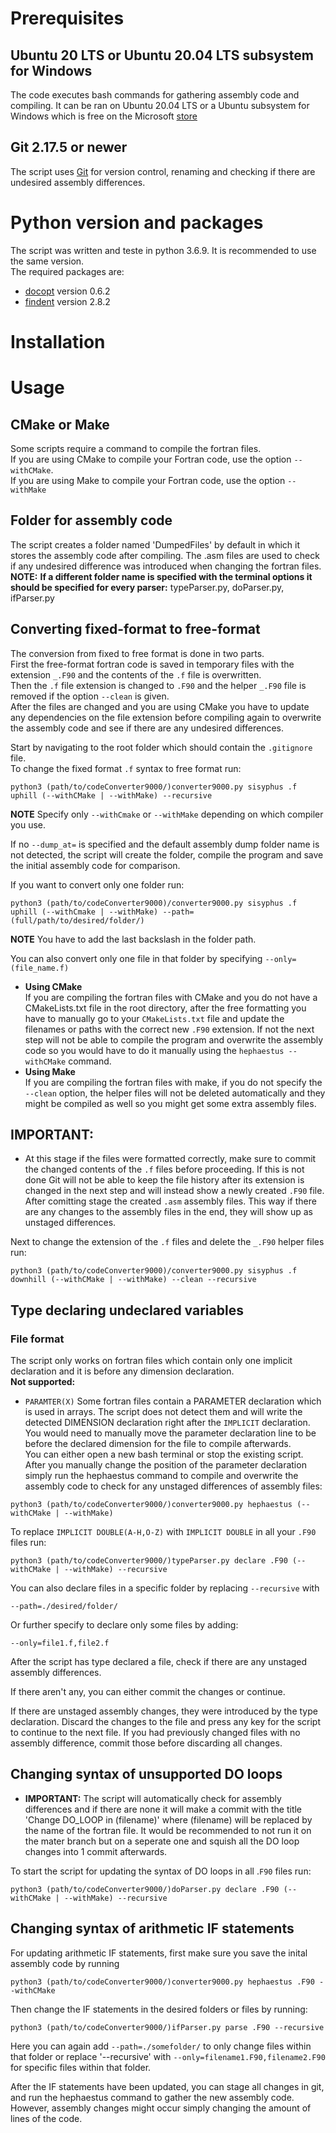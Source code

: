 # Prerequisites
## Ubuntu 20 LTS or Ubuntu 20.04 LTS subsystem for Windows
The code executes bash commands for gathering assembly code and compiling. It can be ran on Ubuntu 20.04 LTS or a Ubuntu subsystem for Windows which is free on the Microsoft [store][1]

## Git 2.17.5 or newer
The script uses [Git][4] for version control, renaming and checking if there are undesired assembly differences.

# Python version and packages
The script was written and teste in python 3.6.9. It is recommended to use the same version.\
The required packages are:
* [docopt][2]
version 0.6.2
* [findent][3] version 2.8.2
# Installation

# Usage

## CMake or Make
Some scripts require a command to compile the fortran files.\
If you are using CMake to compile your Fortran code, use the option `--withCMake`.\
If you are using Make to compile your Fortran code, use the option `--withMake`

## Folder for assembly code
The script creates a folder named 'DumpedFiles' by default in which it stores the assembly code after compiling. The .asm files are used to check if any undesired difference was introduced when changing the fortran files.\
**NOTE:** **If a different folder name is specified with the terminal options it should be specified for every parser:** typeParser.py, doParser.py, ifParser.py

## Converting fixed-format to free-format
The conversion from fixed to free format is done in two parts.\
First the free-format fortran code is saved in temporary files with  the extension `_.F90` and the contents of the `.f` file is overwritten.\
Then the `.f` file extension is changed to `.F90` and the helper `_.F90` file is removed if the option `--clean` is given.\
After the files are changed and you are using CMake you have to update any dependencies on the file extension before compiling again to overwrite the assembly code and see if there are any undesired differences.


Start by navigating to the root folder which should contain the `.gitignore` file.\
To change the fixed format `.f` syntax to free format run:
```
python3 (path/to/codeConverter9000/)converter9000.py sisyphus .f uphill (--withCMake | --withMake) --recursive
```
**NOTE** Specify only `--withCmake` or `--withMake` depending on which compiler you use.

If no `--dump_at=` is specified and the default assembly dump folder name is not detected, the script will create the folder, compile the program and save the initial assembly code for comparison.

If you want to convert only one folder run:
```
python3 (path/to/codeConverter9000)/converter9000.py sisyphus .f uphill (--withCmake | --withMake) --path=(full/path/to/desired/folder/)
```
**NOTE** You have to add the last backslash in the folder path.

You can also convert only one file in that folder by specifying ```--only=(file_name.f)```

* **Using CMake**\
If you are compiling the fortran files with CMake and you do not have a CMakeLists.txt file in the root directory, after the free formatting you have to manually go to your `CMakeLists.txt` file and update the filenames or paths with the correct new `.F90` extension. If not the next step will not be able to compile the program and overwrite the assembly code so you would have to do it manually using the `hephaestus --withCMake` command.
* **Using Make**\
If you are compiling the fortran files with make, if you do not specify the `--clean` option, the helper files will not be deleted automatically and they might be compiled as well so you might get some extra assembly files.

## **IMPORTANT:**
* At this stage if the files were formatted correctly, make sure to commit the changed contents of the `.f` files before proceeding. If this is not done Git will not be able to keep the file history after its extension is changed in the next step and will instead show a newly created `.F90` file.\
After comitting stage the created `.asm` assembly files. This way if there are any changes to the assembly files in the end, they will show up as unstaged differences.


Next to change the extension of the `.f` files and delete the `_.F90` helper files run:
```
python3 (path/to/codeConverter9000)/converter9000.py sisyphus .f downhill (--withCMake | --withMake) --clean --recursive
```


## Type declaring undeclared variables

### File format
The script only works on fortran files which contain only one implicit declaration and it is before any dimension declaration.\
**Not supported:**
* `PARAMTER(X)` Some fortran files contain a PARAMETER declaration which is used in arrays. The script does not detect them and will write the detected DIMENSION declaration right after the `IMPLICIT` declaration. You would need to manually move the parameter declaration line to be before the declared dimension for the file to compile afterwards.\
You can either open a new bash terminal or stop the existing script. After you manually change the position of the parameter declaration simply run the hephaestus command to compile and overwrite the assembly code to check for any unstaged differences of assembly files:
```
python3 (path/to/codeConverter9000/)converter9000.py hephaestus (--withCMake | --withMake)
```

To replace `IMPLICIT DOUBLE(A-H,O-Z)` with `IMPLICIT DOUBLE` in all your `.F90` files run:
```
python3 (path/to/codeConverter9000/)typeParser.py declare .F90 (--withCMake | --withMake) --recursive
```
You can also declare files in a specific folder by replacing `--recursive` with
```
--path=./desired/folder/
```
Or further specify to declare only some files by adding:
```
--only=file1.f,file2.f
```

After the script has type declared a file, check if there are any unstaged assembly differences.

If there aren't any, you can either commit the changes or continue.

If there are unstaged assembly changes, they were introduced by the type declaration. Discard the changes to the file and press any key for the script to continue to the next file.
If you had previously changed files with no assembly difference, commit those before discarding all changes.


## Changing syntax of unsupported DO loops
* **IMPORTANT:** The script will automatically check for assembly differences and if there are none it will make a commit with the title 'Change DO_LOOP in (filename)' where (filename) will be replaced by the name of the fortran file. It would be recommended to not run it on the mater branch but on a seperate one and squish all the DO loop changes into 1 commit afterwards.

To start the script for updating the syntax of DO loops in all .`F90` files run:
```
python3 (path/to/codeConverter9000/)doParser.py declare .F90 (--withCMake | --withMake) --recursive
```
## Changing syntax of arithmetic IF statements
For updating arithmetic IF statements, first make sure you save the inital assembly code by running
```
python3 (path/to/codeConverter9000/)converter9000.py hephaestus .F90 --withCMake
```
Then change the IF statements in the desired folders or files by running:
```
python3 (path/to/codeConverter9000/)ifParser.py parse .F90 --recursive
```
Here you can again add `--path=./somefolder/` to only change files within that folder or replace '--recursive' with `--only=filename1.F90,filename2.F90` for specific files within that folder.

After the IF statements have been updated, you can stage all changes in git, and run the hephaestus command to gather the new assembly code. However, assembly changes might occur simply changing the amount of lines of the code.

[1]:https://www.microsoft.com/en-us/p/ubuntu-2004-lts/9n6svws3rx71?activetab=pivot:overviewtab "Microsoft store page for Ubuntu 20.04 LTS"
[2]:https://github.com/docopt/docopt#help-message-format "docopt github documentation page"
[3]:https://github.com/wvermin/findent "findent github page"
[4]:https://git-scm.com/ "Git home page"
